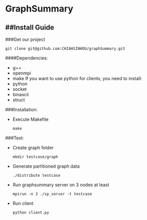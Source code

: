 # GraphSummary

##Install Guide
---

###Get our project
```
git clone git@github.com:CHIAHSINHOU/graphSummary.git
```

####Dependencies: 
* g++
* openmpi
* make
If you want to use python for clients, you need to install:
* python
* socket
* binascii
* struct

###Installation:
* Execute Makefile
    ```
    make
    ```
###Test:
* Create graph folder
    ```
    mkdir testcase/graph
    ```
* Generate partitioned graph data
    ```
    ./distribute testcase
    ```
* Run graphsummary server on 3 nodes at least
    ```
    mpirun -n 3 ./sp_server -t testcase
    ```
* Run client
    ```
    python client.py
    ```
